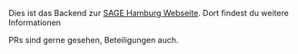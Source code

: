 Dies ist das Backend zur [SAGE Hamburg Webseite](https://sage-hamburg.github.io). Dort findest du weitere Informationen

PRs sind gerne gesehen, Beteiligungen auch.
